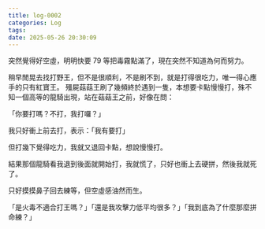 ```yaml
---
title: log-0002
categories: Log
tags:
date: 2025-05-26 20:30:09
---
```

突然覺得好空虛，明明快要 79 等把毒霧點滿了，現在突然不知道為何而努力。

稍早閒晃去找打野王，但不是很順利，不是刷不到，就是打得很吃力，唯一得心應手的只有紅寶王。
殭屍菇菇王刷了幾頻終於遇到一隻，本想要卡點慢慢打，殊不知一個高等的龍騎出現，站在菇菇王之前，好像在問：

「你要打嗎？不打，我打囉？」

我只好衝上前去打，表示：「我有要打」

但打幾下覺得吃力，我就又退回卡點，想說慢慢打。

結果那個龍騎看我退到後面就開始打，我就慌了，只好也衝上去硬拼，然後我就死了。

只好摸摸鼻子回去練等，但空虛感油然而生。

「是火毒不適合打王嗎？」「還是我攻擊力低平均很多？」「我到底為了什麼那麼拼命練？」
